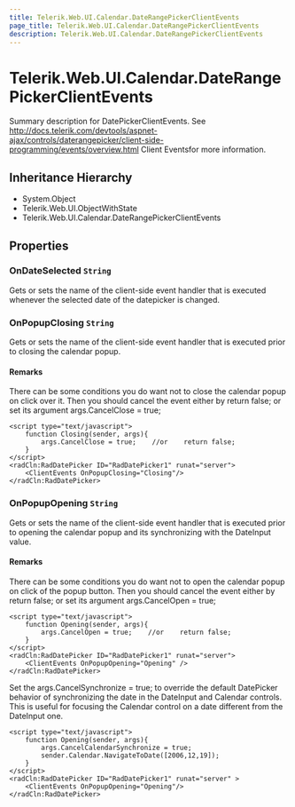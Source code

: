 ```yaml
---
title: Telerik.Web.UI.Calendar.DateRangePickerClientEvents
page_title: Telerik.Web.UI.Calendar.DateRangePickerClientEvents
description: Telerik.Web.UI.Calendar.DateRangePickerClientEvents
---
```


# Telerik.Web.UI.Calendar.DateRangePickerClientEvents

Summary description for DatePickerClientEvents.
            See http://docs.telerik.com/devtools/aspnet-ajax/controls/daterangepicker/client-side-programming/events/overview.html Client Eventsfor more information.

## Inheritance Hierarchy

* System.Object
* Telerik.Web.UI.ObjectWithState
* Telerik.Web.UI.Calendar.DateRangePickerClientEvents

## Properties

###  OnDateSelected `String`

Gets or sets the name of the client-side event handler that is executed whenever
                the selected date of the datepicker is changed.

###  OnPopupClosing `String`

Gets or sets the name of the client-side event handler that is executed prior to
            closing the calendar popup.

#### Remarks
There can be some conditions you do want not to close the calendar popup on
click over it. Then you should cancel the event either by return false; or
set its argument args.CancelClose = true;
````ASPX
<script type="text/javascript">
    function Closing(sender, args){    
        args.CancelClose = true;    //or    return false;
    }
</script>
<radCln:RadDatePicker ID="RadDatePicker1" runat="server">    
    <ClientEvents OnPopupClosing="Closing"/>
</radCln:RadDatePicker>
````

###  OnPopupOpening `String`

Gets or sets the name of the client-side event handler that is executed prior to
            opening the calendar popup and its synchronizing with the DateInput value.

#### Remarks
There can be some conditions you do want not to open the calendar popup on
                click of the popup button. Then you should cancel the event either by return
                false; or set its argument args.CancelOpen = true;
````ASPX
<script type="text/javascript">
    function Opening(sender, args){    
        args.CancelOpen = true;    //or    return false;
    }
</script>
<radCln:RadDatePicker ID="RadDatePicker1" runat="server">
    <ClientEvents OnPopupOpening="Opening" />
</radCln:RadDatePicker>
````

Set the args.CancelSynchronize = true; to override the default
DatePicker behavior of synchronizing the date in the DateInput and Calendar
controls. This is useful for focusing the Calendar control on a date different from
the DateInput one.
````ASPX
<script type="text/javascript">
    function Opening(sender, args){    
        args.CancelCalendarSynchronize = true;    
        sender.Calendar.NavigateToDate([2006,12,19]);
    }
</script>
<radCln:RadDatePicker ID="RadDatePicker1" runat="server" > 
    <ClientEvents OnPopupOpening="Opening"/>
</radCln:RadDatePicker>
````
